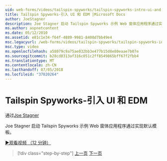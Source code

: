 ```yaml
---
uid: web-forms/videos/tailspin-spyworks/tailspin-spyworks-intro-ui-and-edm
title: Tailspin Spyworks-引入 UI 和 EDM |Microsoft Docs
author: JoeStagner
description: Joe Stagner 启动 Tailspin Spyworks 示例 Web 窗体应用程序通过实现默认模板。
ms.author: aspnetcontent
ms.date: 05/12/2010
ms.assetid: e81c1e34-f64f-4889-9981-8400d7bb49e4
msc.legacyurl: /web-forms/videos/tailspin-spyworks/tailspin-spyworks-intro-ui-and-edm
msc.type: video
ms.openlocfilehash: a58079c9a75ae032bb3e477b15d8e80eaae7b07e
ms.sourcegitcommit: b28cd0313af316c051c2ff8549865bff67f2fbb4
ms.translationtype: MT
ms.contentlocale: zh-CN
ms.lasthandoff: 07/05/2018
ms.locfileid: "37820264"
---
```

<a name="tailspin-spyworks---intro-ui-and-edm"></a>Tailspin Spyworks-引入 UI 和 EDM
====================
通过[Joe Stagner](https://github.com/JoeStagner)

Joe Stagner 启动 Tailspin Spyworks 示例 Web 窗体应用程序通过实现默认模板。

[&#9654;观看视频 （12 分钟）](https://channel9.msdn.com/Blogs/ASP-NET-Site-Videos/tailspin-spyworks-intro-ui-and-edm)

> [!div class="step-by-step"]
> [上一页](tailspin-spyworks-implementing-and-using-the-also-purchased-control.md)
> [下一页](tailspin-spyworks-directory-organization.md)
